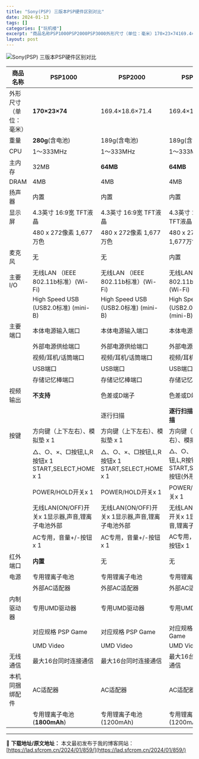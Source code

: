 ```yaml
---
title: "Sony(PSP) 三版本PSP硬件区别对比"
date: 2024-01-13
tags: []
categories: ["玩机楼"]
excerpt: "商品名称PSP1000PSP2000PSP3000外形尺寸（单位：毫米）170×23×74169.4×18.6×71.4169.4×18.6×71.4重量280g(含电池)189g(含电池)189g(含电池)CPU1～333MHz1～333MHz1～333MHz主内存32MB64MB64MBDRAM&hellip;"
layout: post
---
```


 <p><img src="https://lad.sfcrom.cn/wp-content/uploads/2024/01/20240112_65a165fed7b59.jpg" title="Sony(PSP) 三版本PSP硬件区别对比" alt="Sony(PSP) 三版本PSP硬件区别对比"></p><table><thead><tr><th>商品名称</th><th>PSP1000</th><th>PSP2000</th><th>PSP3000</th></tr></thead><tbody><tr><td>外形尺寸（单位：毫米）</td><td><strong>170×23×74</strong></td><td>169.4×18.6×71.4</td><td>169.4×18.6×71.4</td></tr><tr><td>重量</td><td><strong>280g</strong>(含电池)</td><td>189g(含电池)</td><td>189g(含电池)</td></tr><tr><td>CPU</td><td>1～333MHz</td><td>1～333MHz</td><td>1～333MHz</td></tr><tr><td>主内存</td><td>32MB</td><td><strong>64MB</strong></td><td><strong>64MB</strong></td></tr><tr><td>DRAM</td><td>4MB</td><td>4MB</td><td>4MB</td></tr><tr><td>扬声器</td><td>内置</td><td>内置</td><td>内置</td></tr><tr><td>显示屏</td><td>4.3英寸 16:9宽 TFT液晶</td><td>4.3英寸 16:9宽 TFT液晶</td><td>4.3英寸 16:9宽 TFT液晶</td></tr><tr><td> </td><td>480 x 272像素 1,677万色</td><td>480 x 272像素 1,677万色</td><td>480 x 272像素 1,677万色</td></tr><tr><td>麦克风</td><td>无</td><td>无</td><td>内置</td></tr><tr><td>主要I/O</td><td>无线LAN （IEEE 802.11b标准）(Wi-Fi)</td><td>无线LAN （IEEE 802.11b标准）(Wi-Fi)</td><td>无线LAN （IEEE 802.11b标准）(Wi-Fi)</td></tr><tr><td> </td><td>High Speed USB (USB2.0标准) (mini-B)</td><td>High Speed USB (USB2.0标准) (mini-B)</td><td>High Speed USB (USB2.0标准) (mini-B)</td></tr><tr><td>主要端口</td><td>本体电源输入端口</td><td>本体电源输入端口</td><td>本体电源输入端口</td></tr><tr><td> </td><td>外部电源供给端口</td><td>外部电源供给端口</td><td>外部电源供给端口</td></tr><tr><td> </td><td>视频/耳机/话筒端口</td><td>视频/耳机/话筒端口</td><td>视频/耳机/话筒端口</td></tr><tr><td> </td><td>USB端口</td><td>USB端口</td><td>USB端口</td></tr><tr><td> </td><td>存储记忆棒端口</td><td>存储记忆棒端口</td><td>存储记忆棒端口</td></tr><tr><td>视频输出</td><td><strong>不支持</strong></td><td>色差或D端子</td><td>色差或D端子</td></tr><tr><td> </td><td> </td><td>逐行扫描</td><td><strong>逐行扫描、隔行扫描</strong></td></tr><tr><td>按键</td><td>方向键（上下左右）、模拟垫 x 1</td><td>方向键（上下左右）、模拟垫 x 1</td><td>方向键（上下左右）、模拟垫 x 1</td></tr><tr><td> </td><td>△、○、×、□按钮,L,R按钮x 1 START,SELECT,HOME x 1</td><td>△、○、×、□按钮,L,R按钮x 1 START,SELECT,HOME x 1</td><td>△、○、×、□按钮,L,R按钮x 1 START,SELECT,PS按钮(外形变化) x 1</td></tr><tr><td> </td><td>POWER/HOLD开关x 1</td><td>POWER/HOLD开关x 1</td><td>POWER/HOLD开关x 1</td></tr><tr><td> </td><td>无线LAN(ON/OFF)开关x 1显示器,声音,锂离子电池外部</td><td>无线LAN(ON/OFF)开关x 1显示器,声音,锂离子电池外部</td><td>无线LAN(ON/OFF)开关x 1显示器,声音,锂离子电池外部</td></tr><tr><td> </td><td>AC专用，音量+/-按钮x 1</td><td>AC专用，音量+/-按钮x 1</td><td>AC专用，音量+/-按钮x 1</td></tr><tr><td>红外端口</td><td><strong>内置</strong></td><td>无</td><td>无</td></tr><tr><td>电源</td><td>专用锂离子电池</td><td>专用锂离子电池</td><td>专用锂离子电池</td></tr><tr><td> </td><td>外部AC适配器</td><td>外部AC适配器</td><td>外部AC适配器</td></tr><tr><td>内制驱动器</td><td>专用UMD驱动器</td><td>专用UMD驱动器</td><td>专用UMD驱动器</td></tr><tr><td> </td><td>对应规格 PSP Game</td><td>对应规格 PSP Game</td><td>对应规格 PSP Game</td></tr><tr><td> </td><td>UMD Video</td><td>UMD Video</td><td>UMD Video</td></tr><tr><td>无线通信</td><td>最大16台同时连接通信</td><td>最大16台同时连接通信</td><td>最大16台同时连接通信</td></tr><tr><td>本机同捆绑配件</td><td>AC适配器</td><td>AC适配器</td><td>AC适配器</td></tr><tr><td> </td><td>专用锂离子电池(<strong>1800mAh</strong>)</td><td>专用锂离子电池(1200mAh)</td><td>专用锂离子电池(1200mAh)</td></tr></tbody></table> </div> 

---
📖 **下载地址/原文地址：** 本文最初发布于我的博客网站：[https://lad.sfcrom.cn/2024/01/859/](https://lad.sfcrom.cn/2024/01/859/)

